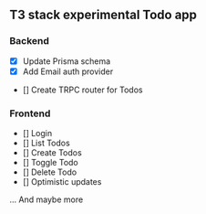 ## T3 stack experimental Todo app

### Backend
- [x] Update Prisma schema
- [x] Add Email auth provider
- [] Create TRPC router for Todos

### Frontend
- [] Login
- [] List Todos
- [] Create Todos
- [] Toggle Todo
- [] Delete Todo
- [] Optimistic updates

... And maybe more